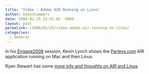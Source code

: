 ```yaml
---
title: 'Video : Adobe AIR Running on Linux'
author: mikechambers
date: 2008-02-25 12:41:01 -0800
layout: post
permalink: /2008/02/25/video-adobe-air-running-on-linux/
categories:
  - General
---
```



In his [Engage2008][1] session, Kevin Lynch shows the [Parleys.com][2] AIR application running on Mac and then Linux.  
<!--more-->

  


Ryan Stewart has some [more info and thoughts on AIR and Linux][3].

 [1]: http://www.onflex.org/ted/2008/02/engage-2008-future-of-web.php
 [2]: http://www.parleys.com/
 [3]: http://blog.digitalbackcountry.com/?p=1310
